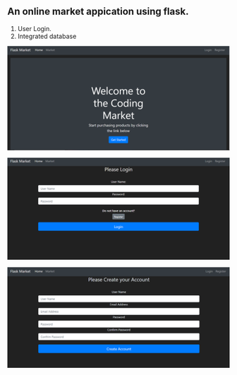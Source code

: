 ## An online market appication using flask.
1. User Login.
2. Integrated database

![](main.PNG)

![](login.PNG)

![](register.PNG)
